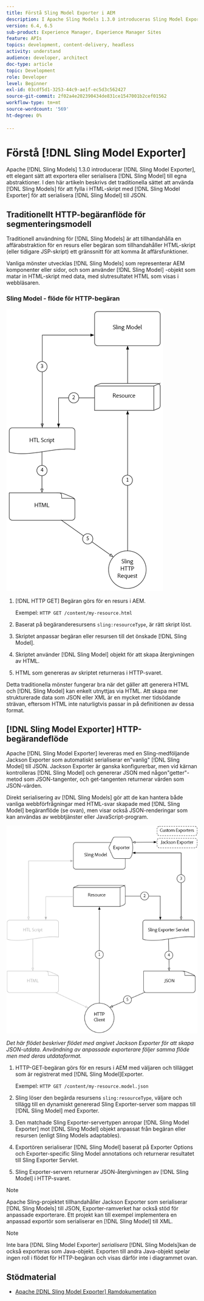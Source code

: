 ```yaml
---
title: Förstå Sling Model Exporter i AEM
description: I Apache Sling Models 1.3.0 introduceras Sling Model Exporter, ett elegant sätt att exportera eller serialisera Sling Model-objekt till anpassade abstraktioner. I den här artikeln beskrivs det traditionella sättet att använda Sling-modeller för att fylla i HTML-skript, med hjälp av Sling Model Exporter-ramverket för att serialisera en Sling-modell till JSON.
version: 6.4, 6.5
sub-product: Experience Manager, Experience Manager Sites
feature: APIs
topics: development, content-delivery, headless
activity: understand
audience: developer, architect
doc-type: article
topic: Development
role: Developer
level: Beginner
exl-id: 03cdf5d1-3253-44c9-ae1f-ec5d3c562427
source-git-commit: 2f02a4e202390434de831ce1547001b2cef01562
workflow-type: tm+mt
source-wordcount: '569'
ht-degree: 0%

---
```


# Förstå [!DNL Sling Model Exporter]

Apache [!DNL Sling Models] 1.3.0 introducerar [!DNL Sling Model Exporter], ett elegant sätt att exportera eller serialisera [!DNL Sling Model] till egna abstraktioner. I den här artikeln beskrivs det traditionella sättet att använda [!DNL Sling Models] för att fylla i HTML-skript med [!DNL Sling Model Exporter] för att serialisera [!DNL Sling Model] till JSON.

## Traditionellt HTTP-begäranflöde för segmenteringsmodell

Traditionell användning för [!DNL Sling Models] är att tillhandahålla en affärabstraktion för en resurs eller begäran som tillhandahåller HTML-skript (eller tidigare JSP-skript) ett gränssnitt för att komma åt affärsfunktioner.

Vanliga mönster utvecklas [!DNL Sling Models] som representerar AEM komponenter eller sidor, och som använder [!DNL Sling Model] -objekt som matar in HTML-skript med data, med slutresultatet HTML som visas i webbläsaren.

### Sling Model - flöde för HTTP-begäran

![Förfrågningsflöde för segmenteringsmodell](./assets/understand-sling-model-exporter/sling-model-request-flow.png)

1. [!DNL HTTP GET] Begäran görs för en resurs i AEM.

   Exempel: `HTTP GET /content/my-resource.html`

1. Baserat på begäranderesursens `sling:resourceType`, är rätt skript löst.

1. Skriptet anpassar begäran eller resursen till det önskade [!DNL Sling Model].

1. Skriptet använder [!DNL Sling Model] objekt för att skapa återgivningen av HTML.

1. HTML som genereras av skriptet returneras i HTTP-svaret.

Detta traditionella mönster fungerar bra när det gäller att generera HTML och [!DNL Sling Model] kan enkelt utnyttjas via HTML. Att skapa mer strukturerade data som JSON eller XML är en mycket mer tidsödande strävan, eftersom HTML inte naturligtvis passar in på definitionen av dessa format.

## [!DNL Sling Model Exporter] HTTP-begärandeflöde

Apache [!DNL Sling Model Exporter] levereras med en Sling-medföljande Jackson Exporter som automatiskt serialiserar en&quot;vanlig&quot; [!DNL Sling Model] till JSON. Jackson Exporter är ganska konfigurerbar, men vid kärnan kontrolleras [!DNL Sling Model] och genererar JSON med någon&quot;getter&quot;-metod som JSON-tangenter, och get-tangenten returnerar värden som JSON-värden.

Direkt serialisering av [!DNL Sling Models] gör att de kan hantera både vanliga webbförfrågningar med HTML-svar skapade med [!DNL Sling Model] begäranflöde (se ovan), men visar också JSON-renderingar som kan användas av webbtjänster eller JavaScript-program.

![Sling Model Exporter - flöde för HTTP-begäran](./assets/understand-sling-model-exporter/sling-model-exporter-request-flow.png)

*Det här flödet beskriver flödet med angivet Jackson Exporter för att skapa JSON-utdata. Användning av anpassade exporterare följer samma flöde men med deras utdataformat.*

1. HTTP-GET-begäran görs för en resurs i AEM med väljaren och tillägget som är registrerat med [!DNL Sling Model]Exporter.

   Exempel: `HTTP GET /content/my-resource.model.json`

1. Sling löser den begärda resursens `sling:resourceType`, väljare och tillägg till en dynamiskt genererad Sling Exporter-server som mappas till [!DNL Sling Model] med Exporter.
1. Den matchade Sling Exporter-servertypen anropar [!DNL Sling Model Exporter] mot [!DNL Sling Model] objekt anpassat från begäran eller resursen (enligt Sling Models adaptables).
1. Exportören serialiserar [!DNL Sling Model] baserat på Exporter Options och Exporter-specific Sling Model annotations och returnerar resultatet till Sling Exporter Servlet.
1. Sling Exporter-servern returnerar JSON-återgivningen av [!DNL Sling Model] i HTTP-svaret.

>[!NOTE]
>
>Apache Sling-projektet tillhandahåller Jackson Exporter som serialiserar [!DNL Sling Models] till JSON, Exporter-ramverket har också stöd för anpassade exporterare. Ett projekt kan till exempel implementera en anpassad exportör som serialiserar en [!DNL Sling Model] till XML.

>[!NOTE]
>
>Inte bara [!DNL Sling Model Exporter] *serialisera* [!DNL Sling Models]kan de också exporteras som Java-objekt. Exporten till andra Java-objekt spelar ingen roll i flödet för HTTP-begäran och visas därför inte i diagrammet ovan.

## Stödmaterial

* [Apache [!DNL Sling Model Exporter] Ramdokumentation](https://sling.apache.org/documentation/bundles/models.html#exporter-framework-since-130)
